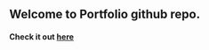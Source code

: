 ## Welcome to Portfolio github repo.

#### Check it out [here](https://rpaltayev.github.io/portfolio/)
